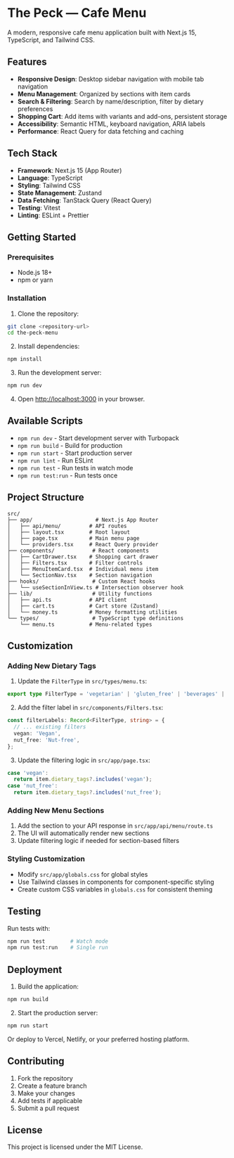 # The Peck — Cafe Menu

A modern, responsive cafe menu application built with Next.js 15, TypeScript, and Tailwind CSS.

## Features

- **Responsive Design**: Desktop sidebar navigation with mobile tab navigation
- **Menu Management**: Organized by sections with item cards
- **Search & Filtering**: Search by name/description, filter by dietary preferences
- **Shopping Cart**: Add items with variants and add-ons, persistent storage
- **Accessibility**: Semantic HTML, keyboard navigation, ARIA labels
- **Performance**: React Query for data fetching and caching

## Tech Stack

- **Framework**: Next.js 15 (App Router)
- **Language**: TypeScript
- **Styling**: Tailwind CSS
- **State Management**: Zustand
- **Data Fetching**: TanStack Query (React Query)
- **Testing**: Vitest
- **Linting**: ESLint + Prettier

## Getting Started

### Prerequisites

- Node.js 18+ 
- npm or yarn

### Installation

1. Clone the repository:
```bash
git clone <repository-url>
cd the-peck-menu
```

2. Install dependencies:
```bash
npm install
```

3. Run the development server:
```bash
npm run dev
```

4. Open [http://localhost:3000](http://localhost:3000) in your browser.

## Available Scripts

- `npm run dev` - Start development server with Turbopack
- `npm run build` - Build for production
- `npm run start` - Start production server
- `npm run lint` - Run ESLint
- `npm run test` - Run tests in watch mode
- `npm run test:run` - Run tests once

## Project Structure

```
src/
├── app/                    # Next.js App Router
│   ├── api/menu/         # API routes
│   ├── layout.tsx        # Root layout
│   ├── page.tsx          # Main menu page
│   └── providers.tsx     # React Query provider
├── components/            # React components
│   ├── CartDrawer.tsx    # Shopping cart drawer
│   ├── Filters.tsx       # Filter controls
│   ├── MenuItemCard.tsx  # Individual menu item
│   └── SectionNav.tsx    # Section navigation
├── hooks/                 # Custom React hooks
│   └── useSectionInView.ts # Intersection observer hook
├── lib/                   # Utility functions
│   ├── api.ts            # API client
│   ├── cart.ts           # Cart store (Zustand)
│   └── money.ts          # Money formatting utilities
└── types/                 # TypeScript type definitions
    └── menu.ts           # Menu-related types
```

## Customization

### Adding New Dietary Tags

1. Update the `FilterType` in `src/types/menu.ts`:
```typescript
export type FilterType = 'vegetarian' | 'gluten_free' | 'beverages' | 'mains' | 'vegan' | 'nut_free';
```

2. Add the filter label in `src/components/Filters.tsx`:
```typescript
const filterLabels: Record<FilterType, string> = {
  // ... existing filters
  vegan: 'Vegan',
  nut_free: 'Nut-free',
};
```

3. Update the filtering logic in `src/app/page.tsx`:
```typescript
case 'vegan':
  return item.dietary_tags?.includes('vegan');
case 'nut_free':
  return item.dietary_tags?.includes('nut_free');
```

### Adding New Menu Sections

1. Add the section to your API response in `src/app/api/menu/route.ts`
2. The UI will automatically render new sections
3. Update filtering logic if needed for section-based filters

### Styling Customization

- Modify `src/app/globals.css` for global styles
- Use Tailwind classes in components for component-specific styling
- Create custom CSS variables in `globals.css` for consistent theming

## Testing

Run tests with:
```bash
npm run test        # Watch mode
npm run test:run    # Single run
```

## Deployment

1. Build the application:
```bash
npm run build
```

2. Start the production server:
```bash
npm run start
```

Or deploy to Vercel, Netlify, or your preferred hosting platform.

## Contributing

1. Fork the repository
2. Create a feature branch
3. Make your changes
4. Add tests if applicable
5. Submit a pull request

## License

This project is licensed under the MIT License.
